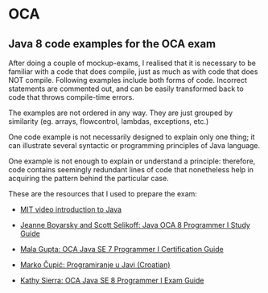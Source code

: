 # OCA
## Java 8 code examples for the OCA exam


After doing a couple of mockup-exams, I realised that it is necessary to be familiar with a code that does compile, just as much as with code that does NOT compile. Following examples include both forms of code. Incorrect statements are commented out, and can be easily transformed back to code that throws compile-time errors.

The examples are not ordered in any way. They are just grouped by similarity (eg. arrays, flowcontrol, lambdas, exceptions, etc.)

One code example is not necessarily designed to explain only one thing; it can illustrate several syntactic or programming principles of Java language.

One example is not enough to explain or understand a principle: therefore, code contains seemingly redundant lines of code that nonetheless help in acquiring the pattern behind the particular case.


These are the resources that I used to prepare the exam:


- <a href="https://www.youtube.com/watch?v=oqnLQVFaqYI&list=PLXqaWKDQpdPn4UJ2fOFxl6Yl_DC51FFUL">MIT video introduction to Java</a>

- <a href="https://www.selikoff.net/java-oca-8-programmer-i-study-guide/">Jeanne Boyarsky and Scott Selikoff: Java OCA 8 Programmer I Study Guide</a>

- <a href="https://www.manning.com/books/oca-java-se-7-programmer-i-certification-guide/">Mala Gupta: OCA Java SE 7 Programmer I Certification Guide</a>

- <a href="http://java.zemris.fer.hr/nastava/opjj/book-2015-09-30.pdf">Marko Čupić: Programiranje u Javi (Croatian)</a>

- <a href="https://www.oreilly.com/library/view/oca-java-se/9781260011388/">Kathy Sierra: OCA Java SE 8 Programmer I Exam Guide</a>
